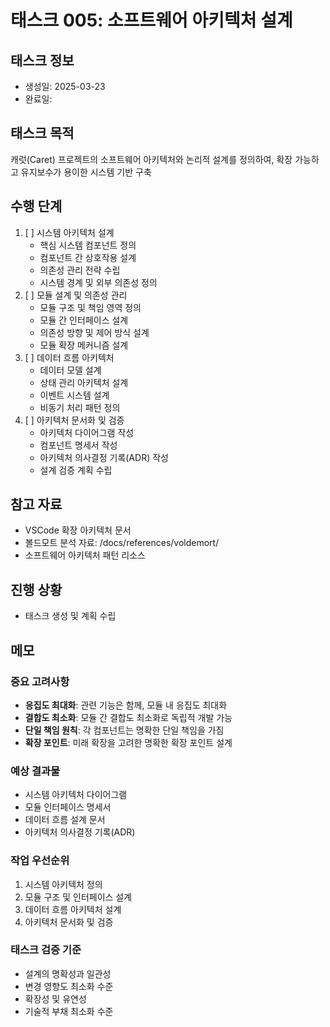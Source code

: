 # 태스크 005: 소프트웨어 아키텍처 설계

## 태스크 정보
- 생성일: 2025-03-23
- 완료일: 

## 태스크 목적
캐럿(Caret) 프로젝트의 소프트웨어 아키텍처와 논리적 설계를 정의하여, 확장 가능하고 유지보수가 용이한 시스템 기반 구축

## 수행 단계
1. [ ] 시스템 아키텍처 설계
   - 핵심 시스템 컴포넌트 정의
   - 컴포넌트 간 상호작용 설계
   - 의존성 관리 전략 수립
   - 시스템 경계 및 외부 의존성 정의
2. [ ] 모듈 설계 및 의존성 관리
   - 모듈 구조 및 책임 영역 정의
   - 모듈 간 인터페이스 설계
   - 의존성 방향 및 제어 방식 설계
   - 모듈 확장 메커니즘 설계
3. [ ] 데이터 흐름 아키텍처
   - 데이터 모델 설계
   - 상태 관리 아키텍처 설계
   - 이벤트 시스템 설계
   - 비동기 처리 패턴 정의
4. [ ] 아키텍처 문서화 및 검증
   - 아키텍처 다이어그램 작성
   - 컴포넌트 명세서 작성
   - 아키텍처 의사결정 기록(ADR) 작성
   - 설계 검증 계획 수립

## 참고 자료
- VSCode 확장 아키텍처 문서
- 볼드모트 분석 자료: /docs/references/voldemort/
- 소프트웨어 아키텍처 패턴 리소스

## 진행 상황
- 태스크 생성 및 계획 수립

## 메모

### 중요 고려사항
- **응집도 최대화**: 관련 기능은 함께, 모듈 내 응집도 최대화
- **결합도 최소화**: 모듈 간 결합도 최소화로 독립적 개발 가능
- **단일 책임 원칙**: 각 컴포넌트는 명확한 단일 책임을 가짐
- **확장 포인트**: 미래 확장을 고려한 명확한 확장 포인트 설계

### 예상 결과물
- 시스템 아키텍처 다이어그램
- 모듈 인터페이스 명세서
- 데이터 흐름 설계 문서
- 아키텍처 의사결정 기록(ADR)

### 작업 우선순위
1. 시스템 아키텍처 정의
2. 모듈 구조 및 인터페이스 설계
3. 데이터 흐름 아키텍처 설계
4. 아키텍처 문서화 및 검증

### 태스크 검증 기준
- 설계의 명확성과 일관성
- 변경 영향도 최소화 수준
- 확장성 및 유연성
- 기술적 부채 최소화 수준 